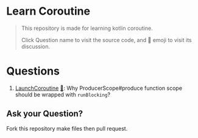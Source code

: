 # Learn Coroutine

> This repository is made for learning kotlin coroutine.
> 
> Click Question name to visit the source code, and 💬 emoji to visit its discussion.

# Questions

1. [LaunchCoroutine](src/main/kotlin/LaunchCoroutine.kt) [💬](https://github.com/realOxy/learn_coroutine/discussions/1):
   Why ProducerScope#produce function scope should be wrapped
   with `runBlocking`? 

## Ask your Question?

Fork this repository make files then pull request.